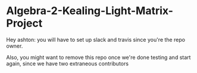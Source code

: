 # Algebra-2-Kealing-Light-Matrix-Project

Hey ashton: you will have to set up slack and travis since you're the repo owner.

Also, you might want to remove this repo once we're done testing and start again, since we have two extraneous contributors
